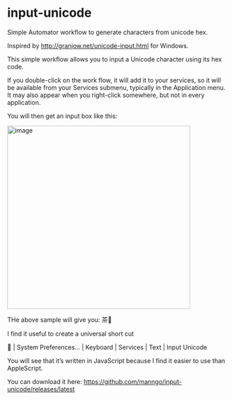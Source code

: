 # input-unicode
Simple Automator workflow to generate characters from unicode hex.

Inspired by http://granjow.net/unicode-input.html for Windows.

This simple workflow allows you to input a Unicode character using its hex code.

If you double-click on the work flow, it will add it to your services, so it will be available from your Services submenu, typically in the Application menu. It may also appear when you right-click somewhere, but not in every application.

You will then get an input box like this:

<img width="420" alt="image" src="https://user-images.githubusercontent.com/3796633/182584431-c3e34a15-f612-4b16-a4c9-5befedd41405.png">

THe above sample will give you: 茶🦧

I find it useful to create a universal short cut

 | System Preferences… | Keyboard | Services | Text | Input Unicode

You will see that it’s written in JavaScript because I find it easier to use than AppleScript.

You can download it here: https://github.com/manngo/input-unicode/releases/latest
